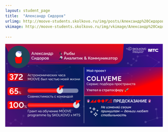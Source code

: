```yaml
---
layout: student_page
title:  "Александр Сидоров"
urlimg: http://moove-students.skolkovo.ru/img/posts/Александр%20Сидоров.png
vkimage: http://moove-students.skolkovo.ru/img/vkimage/Александр%20Сидоров%20для%20Вк.png

---
```


<img class="img-fluid" src="/img/posts/Александр Сидоров.png" alt="moove-2">

